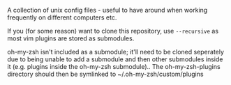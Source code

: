 A collection of unix config files - useful to have around when working frequently on different computers etc.

If you (for some reason) want to clone this repository, use ```--recursive``` as most vim plugins
are stored as submodules.

oh-my-zsh isn't included as a submodule; it'll need to be cloned seperately due to
being unable to add a submodule and then other submodules inside it (e.g. plugins inside
the oh-my-zsh submodule).. The oh-my-zsh-plugins directory should
then be symlinked to ~/.oh-my-zsh/custom/plugins
